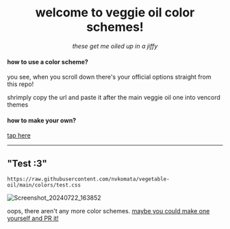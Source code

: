 <div align="center">

# welcome to veggie oil color schemes!

*these get me oiled up in a jiffy*

</div>

#### how to use a color scheme?

you see, when you scroll down there's your official options straight from this repo!

shrimply copy the url and paste it after the main veggie oil one into vencord themes

#### how to make your own?

[tap here](https://github.com/nvkomata/vegetable-oil?tab=readme-ov-file#alternatively-heres-how-to-make-your-own)

---

## "Test :3"

```
https://raw.githubusercontent.com/nvkomata/vegetable-oil/main/colors/test.css
```

![Screenshot_20240722_163852](https://github.com/user-attachments/assets/8c97b631-0413-4bdc-892d-0fd5f5cf1ecc)



oops, there aren't any more color schemes. [maybe you could make one yourself and PR it!](test)
